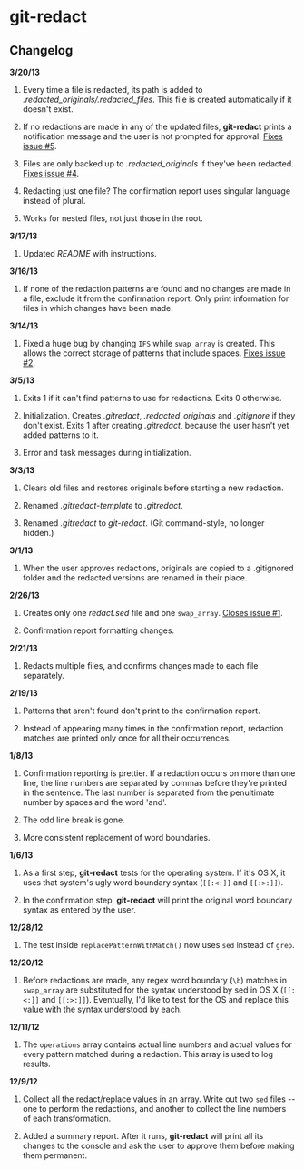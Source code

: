 git-redact
==========

Changelog
---------

**3/20/13**

1. Every time a file is redacted, its path is added to *.redacted_originals/.redacted_files*. This file is created automatically if it doesn't exist.

2. If no redactions are made in any of the updated files, **git-redact** prints a notification message and the user is not prompted for approval. [Fixes issue #5][3].

3. Files are only backed up to *.redacted_originals* if they've been redacted. [Fixes issue #4][4].

4. Redacting just one file? The confirmation report uses singular language instead of plural.

5. Works for nested files, not just those in the root.



**3/17/13**

1. Updated *README* with instructions.



**3/16/13**

1. If none of the redaction patterns are found and no changes are made in a file, exclude it from the confirmation report. Only print information for files in which changes have been made.



**3/14/13**

1. Fixed a huge bug by changing `IFS` while `swap_array` is created. This allows the correct storage of patterns that include spaces. [Fixes issue #2][2].



**3/5/13**

1. Exits 1 if it can't find patterns to use for redactions. Exits 0 otherwise.

2. Initialization. Creates *.gitredact*, *.redacted_originals* and *.gitignore* if they don't exist. Exits 1 after creating *.gitredact*, because the user hasn't yet added patterns to it.

3. Error and task messages during initialization.



**3/3/13**

1. Clears old files and restores originals before starting a new redaction.

2. Renamed *.gitredact-template* to *.gitredact*.

3. Renamed *.gitredact* to *git-redact*. (Git command-style, no longer hidden.)



**3/1/13**

1. When the user approves redactions, originals are copied to a .gitignored folder and the redacted versions are renamed in their place.



**2/26/13**

1. Creates only one *redact.sed* file and one `swap_array`. [Closes issue #1][1].

2. Confirmation report formatting changes.



**2/21/13**

1. Redacts multiple files, and confirms changes made to each file separately.



**2/19/13**

1. Patterns that aren't found don't print to the confirmation report.

2. Instead of appearing many times in the confirmation report, redaction matches are printed only once for all their occurrences. 



**1/8/13**

1. Confirmation reporting is prettier. If a redaction occurs on more than one line, the line numbers are separated by commas before they're printed in the sentence. The last number is separated from the penultimate number by spaces and the word 'and'.

2. The odd line break is gone.

3. More consistent replacement of word boundaries.



**1/6/13**

1. As a first step, **git-redact** tests for the operating system. If it's OS X, it uses that system's ugly word boundary syntax (`[[:<:]]` and `[[:>:]]`).

2. In the confirmation step, **git-redact** will print the original word boundary syntax as entered by the user.



**12/28/12**

1. The test inside `replacePatternWithMatch()` now uses `sed` instead of `grep`.



**12/20/12**

1. Before redactions are made, any regex word boundary (`\b`) matches in `swap_array` are substituted for the syntax understood by sed in OS X (`[[:<:]]` and `[[:>:]]`). Eventually, I'd like to test for the OS and replace this value with the syntax understood by each.



**12/11/12**

1. The `operations` array contains actual line numbers and actual values for every pattern matched during a redaction. This array is used to log results.



**12/9/12**

1. Collect all the redact/replace values in an array. Write out two `sed` files -- one to perform the redactions, and another to collect the line numbers of each transformation.

2. Added a summary report. After it runs, **git-redact** will print all its changes to the console and ask the user to approve them before making them permanent.

[1]: https://github.com/parisminton/git-redact/issues/1 "Issue #1: Just one redact.sed file?"
[2]: https://github.com/parisminton/git-redact/issues/2 "Issue #2: Patterns that include spaces break swap_array."
[3]: https://github.com/parisminton/git-redact/issues/5 "Issue #5: If no redactions are made in any of the updated files, you're still prompted for approval"
[4]: https://github.com/parisminton/git-redact/issues/4 "Issue #4: Files are backed up to .redacted_originals even if they haven't been redacted"
[5]: https://github.com/parisminton/git-redact/issues/3 "Issue #3: Create a discrete restoration process"
